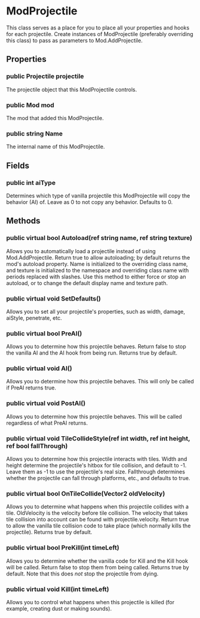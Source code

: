# ModProjectile

This class serves as a place for you to place all your properties and hooks for each projectile. Create instances of ModProjectile (preferably overriding this class) to pass as parameters to Mod.AddProjectile.

## Properties

### public Projectile projectile

The projectile object that this ModProjectile controls.

### public Mod mod

The mod that added this ModProjectile.

### public string Name

The internal name of this ModProjectile.

## Fields

### public int aiType

Determines which type of vanilla projectile this ModProjectile will copy the behavior (AI) of. Leave as 0 to not copy any behavior. Defaults to 0.

## Methods

### public virtual bool Autoload(ref string name, ref string texture)

Allows you to automatically load a projectile instead of using Mod.AddProjectile. Return true to allow autoloading; by default returns the mod's autoload property. Name is initialized to the overriding class name, and texture is initialized to the namespace and overriding class name with periods replaced with slashes. Use this method to either force or stop an autoload, or to change the default display name and texture path.

### public virtual void SetDefaults()

Allows you to set all your projectile's properties, such as width, damage, aiStyle, penetrate, etc.

### public virtual bool PreAI()

Allows you to determine how this projectile behaves. Return false to stop the vanilla AI and the AI hook from being run. Returns true by default.

### public virtual void AI()

Allows you to determine how this projectile behaves. This will only be called if PreAI returns true.

### public virtual void PostAI()

Allows you to determine how this projectile behaves. This will be called regardless of what PreAI returns.

### public virtual void TileCollideStyle(ref int width, ref int height, ref bool fallThrough)

Allows you to determine how this projectile interacts with tiles. Width and height determine the projectile's hitbox for tile collision, and default to -1. Leave them as -1 to use the projectile's real size. Fallthrough determines whether the projectile can fall through platforms, etc., and defaults to true.

### public virtual bool OnTileCollide(Vector2 oldVelocity)

Allows you to determine what happens when this projectile collides with a tile. OldVelocity is the velocity before tile collision. The velocity that takes tile collision into account can be found with projectile.velocity. Return true to allow the vanilla tile collision code to take place (which normally kills the projectile). Returns true by default.

### public virtual bool PreKill(int timeLeft)

Allows you to determine whether the vanilla code for Kill and the Kill hook will be called. Return false to stop them from being called. Returns true by default. Note that this does _not_ stop the projectile from dying.

### public virtual void Kill(int timeLeft)

Allows you to control what happens when this projectile is killed (for example, creating dust or making sounds).